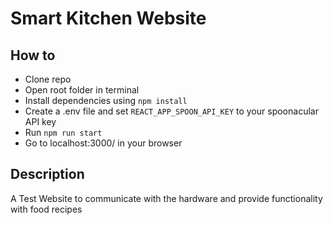 # Smart Kitchen Website

## How to
* Clone repo
* Open root folder in terminal
* Install dependencies using `npm install`
* Create a .env file and set `REACT_APP_SPOON_API_KEY` to your spoonacular API key
* Run `npm run start`
* Go to localhost:3000/ in your browser

## Description
A Test Website to communicate with the hardware and provide functionality with food recipes